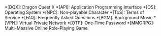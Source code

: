 *[DQX]: Dragon Quest X
*[API]: Application Programming Interface
*[OS]: Operating System
*[NPC]: Non-playable Character
*[ToS]: Terms of Service
*[FAQ]: Frequently Asked Questions
*[BGM]: Background Music
*[VPN]: Virtual Private Network
*[OTP]: One-Time Password
*[MMORPG]: Multi-Massive Online Role-Playing Game
